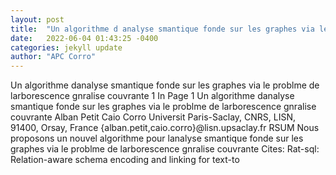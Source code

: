 ```yaml
---
layout: post
title:  "Un algorithme d analyse smantique fonde sur les graphes via le problme de l arborescence gnralise couvrante"
date:   2022-06-04 01:43:25 -0400
categories: jekyll update
author: "APC Corro"
---
```

Un algorithme danalyse smantique fonde sur les graphes via le problme de larborescence   gnralise couvrante 1 In Page 1 Un algorithme danalyse smantique fonde sur   les graphes via le problme de larborescence gnralise couvrante Alban Petit   Caio Corro Universit Paris-Saclay, CNRS, LISN, 91400, Orsay, France {alban.petit,caio.corro}@lisn.upsaclay.fr   RSUM Nous proposons un nouvel algorithme pour lanalyse smantique fonde   sur les graphes via le problme de larborescence gnralise couvrante  Cites: Rat-sql: Relation-aware schema encoding and linking for text-to 